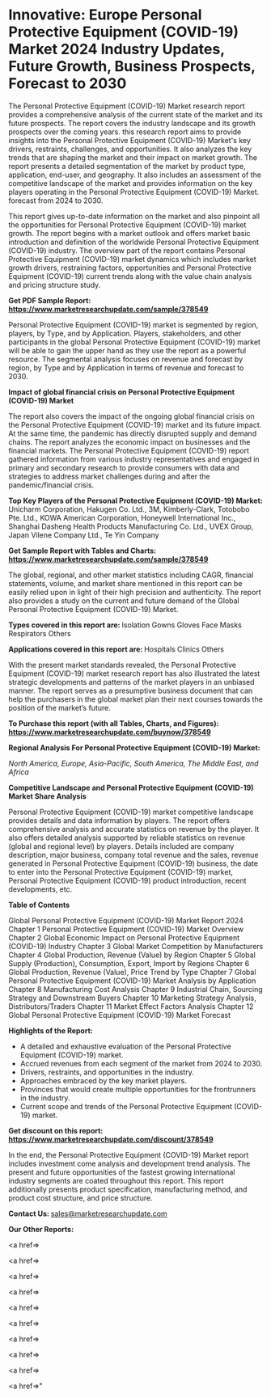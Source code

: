 # Innovative: Europe Personal Protective Equipment (COVID-19) Market 2024 Industry Updates, Future Growth, Business Prospects, Forecast to 2030

The Personal Protective Equipment (COVID-19) Market research report provides a comprehensive analysis of the current state of the market and its future prospects. The report covers the industry landscape and its growth prospects over the coming years. this research report aims to provide insights into the Personal Protective Equipment (COVID-19) Market's key drivers, restraints, challenges, and opportunities. It also analyzes the key trends that are shaping the market and their impact on market growth. The report presents a detailed segmentation of the market by product type, application, end-user, and geography. It also includes an assessment of the competitive landscape of the market and provides information on the key players operating in the Personal Protective Equipment (COVID-19) Market. forecast from 2024 to 2030.

This report gives up-to-date information on the market and also pinpoint all the opportunities for Personal Protective Equipment (COVID-19) market growth. The report begins with a market outlook and offers market basic introduction and definition of the worldwide Personal Protective Equipment (COVID-19) industry. The overview part of the report contains Personal Protective Equipment (COVID-19) market dynamics which includes market growth drivers, restraining factors, opportunities and Personal Protective Equipment (COVID-19) current trends along with the value chain analysis and pricing structure study.

<strong><b>Get PDF Sample Report: <a href=https://www.marketresearchupdate.com/sample/378549>https://www.marketresearchupdate.com/sample/378549</a></b></strong>

Personal Protective Equipment (COVID-19) market is segmented by region, players, by Type, and by Application. Players, stakeholders, and other participants in the global Personal Protective Equipment (COVID-19) market will be able to gain the upper hand as they use the report as a powerful resource. The segmental analysis focuses on revenue and forecast by region, by Type and by Application in terms of revenue and forecast to 2030.

<strong><b>Impact of global financial crisis on Personal Protective Equipment (COVID-19) Market</b></strong>

The report also covers the impact of the ongoing global financial crisis on the Personal Protective Equipment (COVID-19) market and its future impact. At the same time, the pandemic has directly disrupted supply and demand chains. The report analyzes the economic impact on businesses and the financial markets. The Personal Protective Equipment (COVID-19) report gathered information from various industry representatives and engaged in primary and secondary research to provide consumers with data and strategies to address market challenges during and after the pandemic/financial crisis.

<strong><b>Top Key Players of the Personal Protective Equipment (COVID-19) Market:
</b></strong>Unicharm Corporation, Hakugen Co. Ltd., 3M, Kimberly-Clark, Totobobo Pte. Ltd., KOWA American Corporation, Honeywell International Inc., Shanghai Dasheng Health Products Manufacturing Co. Ltd., UVEX Group, Japan Vilene Company Ltd., Te Yin Company<strong><b>
</b></strong>

<strong><b>Get Sample Report with Tables and Charts: <a href=https://www.marketresearchupdate.com/sample/378549>https://www.marketresearchupdate.com/sample/378549</a></b></strong>

The global, regional, and other market statistics including CAGR, financial statements, volume, and market share mentioned in this report can be easily relied upon in light of their high precision and authenticity. The report also provides a study on the current and future demand of the Global Personal Protective Equipment (COVID-19) Market.

<strong><b>Types covered in this report are:
</b></strong>Isolation Gowns
Gloves
Face Masks
Respirators
Others<strong><b>
</b></strong>

<strong><b>Applications covered in this report are:
</b></strong>Hospitals
Clinics
Others<strong><b>
</b></strong>

With the present market standards revealed, the Personal Protective Equipment (COVID-19) market research report has also illustrated the latest strategic developments and patterns of the market players in an unbiased manner. The report serves as a presumptive business document that can help the purchasers in the global market plan their next courses towards the position of the market’s future.

<strong><b>To Purchase this report (with all Tables, Charts, and Figures): <a href=https://www.marketresearchupdate.com/buynow/378549>https://www.marketresearchupdate.com/buynow/378549</a></b></strong>

<strong><b>Regional Analysis For Personal Protective Equipment (COVID-19) Market:</b></strong>

<em><i>North America, Europe, Asia-Pacific, South America, The Middle East, and Africa</i></em>

<strong><b>Competitive Landscape and Personal Protective Equipment (COVID-19) Market Share Analysis</b></strong>

Personal Protective Equipment (COVID-19) market competitive landscape provides details and data information by players. The report offers comprehensive analysis and accurate statistics on revenue by the player. It also offers detailed analysis supported by reliable statistics on revenue (global and regional level) by players. Details included are company description, major business, company total revenue and the sales, revenue generated in Personal Protective Equipment (COVID-19) business, the date to enter into the Personal Protective Equipment (COVID-19) market, Personal Protective Equipment (COVID-19) product introduction, recent developments, etc.

<strong><b>Table of Contents</b></strong>

Global Personal Protective Equipment (COVID-19) Market Report 2024
Chapter 1 Personal Protective Equipment (COVID-19) Market Overview
Chapter 2 Global Economic Impact on Personal Protective Equipment (COVID-19) Industry
Chapter 3 Global Market Competition by Manufacturers
Chapter 4 Global Production, Revenue (Value) by Region
Chapter 5 Global Supply (Production), Consumption, Export, Import by Regions
Chapter 6 Global Production, Revenue (Value), Price Trend by Type
Chapter 7 Global Personal Protective Equipment (COVID-19) Market Analysis by Application
Chapter 8 Manufacturing Cost Analysis
Chapter 9 Industrial Chain, Sourcing Strategy and Downstream Buyers
Chapter 10 Marketing Strategy Analysis, Distributors/Traders
Chapter 11 Market Effect Factors Analysis
Chapter 12 Global Personal Protective Equipment (COVID-19) Market Forecast

<strong><b>Highlights of the Report:</b></strong>

- A detailed and exhaustive evaluation of the Personal Protective Equipment (COVID-19) market.
- Accrued revenues from each segment of the market from 2024 to 2030.
- Drivers, restraints, and opportunities in the industry.
- Approaches embraced by the key market players.
- Provinces that would create multiple opportunities for the frontrunners in the industry.
- Current scope and trends of the Personal Protective Equipment (COVID-19) market.

<strong><b>Get discount on this report: <a href=https://www.marketresearchupdate.com/discount/378549>https://www.marketresearchupdate.com/discount/378549</a></b></strong>

In the end, the Personal Protective Equipment (COVID-19) Market report includes investment come analysis and development trend analysis. The present and future opportunities of the fastest growing international industry segments are coated throughout this report. This report additionally presents product specification, manufacturing method, and product cost structure, and price structure.

<strong><b>Contact Us:
</b></strong>sales@marketresearchupdate.com

<strong>Our Other Reports:</strong>

<a href=></a>

<a href=></a>

<a href=></a>

<a href=></a>

<a href=></a>

<a href=></a>

<a href=></a>

<a href=></a>

<a href=></a>

<a href=></a>"
